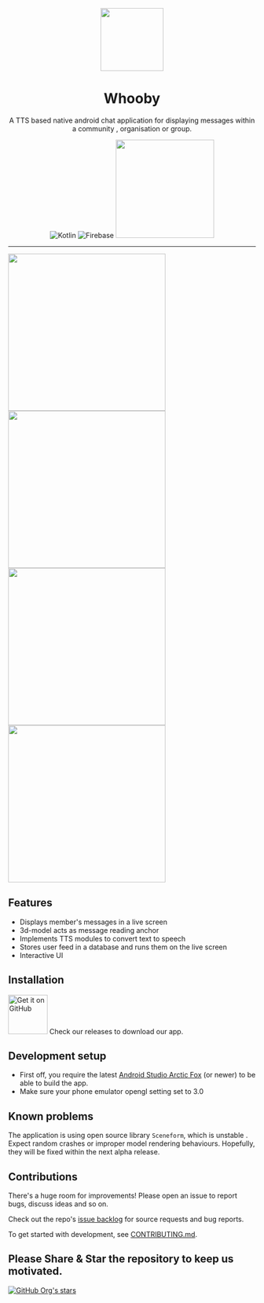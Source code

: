 <div align="center">
    <img src="https://github.com/Philotes-exceptus/Whooby/blob/main/Whooby/app/src/main/res/drawable/whooby_icon.jpeg" width="128" height="128" style="display: block; margin: 0 auto"/>
    <h1>Whooby</h1>
    <p>A TTS based native android chat application for displaying messages within a community , organisation or group.</p>

![Kotlin](https://img.shields.io/badge/kotlin-%230095D5.svg?style=for-the-badge&logo=kotlin&logoColor=white)
  ![Firebase](https://img.shields.io/badge/Firebase-039BE5?style=for-the-badge&logo=Firebase&logoColor=white)
  <img src="https://raw.githubusercontent.com/kboy-silvergym/ARCore-Kotlin-Sampler/master/readmeImages/sceneform.jpg" width="200" />

</div>

---

<p>
  <img src="https://github.com/Philotes-exceptus/Whooby/blob/main/pictures/pic1.jpeg" width="320" />
  <img src="https://github.com/Philotes-exceptus/Whooby/blob/main/pictures/pic2.jpeg" width="320" />
  <img src="https://github.com/Philotes-exceptus/Whooby/blob/main/pictures/pic3.jpeg" width="320" />
  <img src="https://github.com/Philotes-exceptus/Whooby/blob/main/pictures/pic4.jpeg" width="320" />
</p>

## Features
- Displays member's messages in a live screen
- 3d-model acts as message reading anchor
- Implements TTS modules to convert text to speech
- Stores user feed in a database and runs them on the live screen 
- Interactive UI


## Installation
<img src="https://github.com/machiav3lli/oandbackupx/blob/034b226cea5c1b30eb4f6a6f313e4dadcbb0ece4/badge_github.png" alt="Get it on GitHub" height="80">
Check our releases to download our app.

## Development setup

- First off, you require the latest [Android Studio Arctic Fox](https://developer.android.com/studio) (or newer) to be able to build the app.
- Make sure your phone emulator opengl setting set to 3.0

## Known problems
The application is using open source library `Sceneform`, which is unstable . Expect random crashes or improper model rendering behaviours. Hopefully, they will be fixed within the next alpha release.

## Contributions
There's a huge room for improvements! Please open an issue to report bugs, discuss ideas and so on.

Check out the repo's [issue backlog](https://github.com/Philotes-exceptus/Whooby/issues) for source requests and bug reports.

To get started with development, see [CONTRIBUTING.md](./CONTRIBUTING.md).

## Please Share & Star the repository to keep us motivated.
  <a href = "https://github.com/Philotes-exceptus/Whooby">
     <img alt="GitHub Org's stars" src="https://img.shields.io/github/stars/Philotes-exceptus?style=social">
  </a>
  
